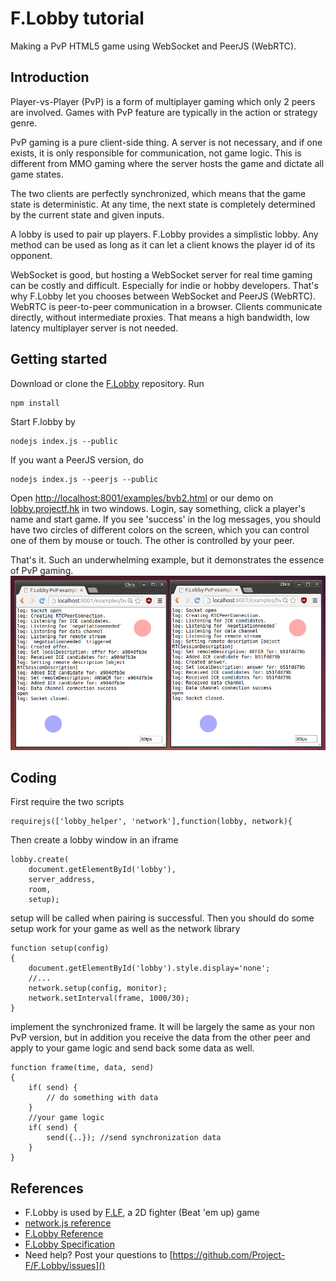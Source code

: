 # F.Lobby tutorial
Making a PvP HTML5 game using WebSocket and PeerJS (WebRTC).

## Introduction
Player-vs-Player (PvP) is a form of multiplayer gaming which only 2 peers are involved. Games with PvP feature are typically in the action or strategy genre.

PvP gaming is a pure client-side thing. A server is not necessary, and if one exists, it is only responsible for communication, not game logic. This is different from MMO gaming where the server hosts the game and dictate all game states.

The two clients are perfectly synchronized, which means that the game state is deterministic. At any time, the next state is completely determined by the current state and given inputs.

A lobby is used to pair up players. F.Lobby provides a simplistic lobby. Any method can be used as long as it can let a client knows the player id of its opponent.

WebSocket is good, but hosting a WebSocket server for real time gaming can be costly and difficult. Especially for indie or hobby developers. That's why F.Lobby let you chooses between WebSocket and PeerJS (WebRTC). WebRTC is peer-to-peer communication in a browser. Clients communicate directly, without intermediate proxies. That means a high bandwidth, low latency multiplayer server is not needed.

## Getting started
Download or clone the [F.Lobby](https://github.com/Project-F/F.Lobby) repository. Run
```
npm install
```
Start F.lobby by
```
nodejs index.js --public
```
If you want a PeerJS version, do
```
nodejs index.js --peerjs --public
```
Open [http://localhost:8001/examples/bvb2.html]() or our demo on [lobby.projectf.hk](http://lobby.projectf.hk/examples/bvb2.html) in two windows. Login, say something, click a player's name and start game. If you see 'success' in the log messages, you should have two circles of different colors on the screen, which you can control one of them by mouse or touch. The other is controlled by your peer.

That's it. Such an underwhelming example, but it demonstrates the essence of PvP gaming.
![](cap.png)

## Coding
First require the two scripts
```
requirejs(['lobby_helper', 'network'],function(lobby, network){
```
Then create a lobby window in an iframe
```
lobby.create(
	document.getElementById('lobby'),
	server_address,
	room,
	setup);
```
setup will be called when pairing is successful. Then you should do some setup work for your game as well as the network library
```
function setup(config)
{
	document.getElementById('lobby').style.display='none';
	//...
	network.setup(config, monitor);
	network.setInterval(frame, 1000/30);
}
```
implement the synchronized frame. It will be largely the same as your non PvP version, but in addition you receive the data from the other peer and apply to your game logic and send back some data as well.
```
function frame(time, data, send)
{
    if( send) {
    	// do something with data
	}
	//your game logic
    if( send) {
    	send({..}); //send synchronization data
    }
}
```

## References
- F.Lobby is used by [F.LF](http://www.projectf.hk/F.LF/), a 2D fighter (Beat 'em up) game
- [network.js reference](http://www.projectf.hk/F.LF/core/docs/network_docs.html)
- [F.Lobby Reference](lobby_ref.md)
- [F.Lobby Specification](lobby_spec.md)
- Need help? Post your questions to
[https://github.com/Project-F/F.Lobby/issues]()
